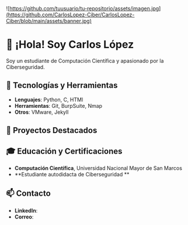 ![https://github.com/tuusuario/tu-repositorio/assets/imagen.jpg](https://github.com/CarlosLopez-Ciber/CarlosLopez-Ciber/blob/main/assets/banner.jpg)

# 👋 ¡Hola! Soy Carlos López

Soy un estudiante de Computación Científica y apasionado por la Ciberseguridad.

## 🔧 Tecnologías y Herramientas
- **Lenguajes**: Python, C, HTMl
- **Herramientas**: Git, BurpSuite, Nmap
- **Otros**: VMware, Jekyll

## 🚀 Proyectos Destacados

## 🎓 Educación y Certificaciones
- **Computación Científica**, Universidad Nacional Mayor de San Marcos
- **Estudiante autodidacta de Ciberseguridad **

## 📫 Contacto
- **LinkedIn**:
- **Correo**:
